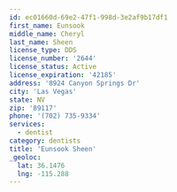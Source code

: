 ```yaml
---
id: ec01660d-69e2-47f1-998d-3e2af9b17df1
first_name: Eunsook
middle_name: Cheryl
last_name: Sheen
license_type: DDS
license_number: '2644'
license_status: Active
license_expiration: '42185'
address: '8924 Canyon Springs Dr'
city: 'Las Vegas'
state: NV
zip: '89117'
phone: '(702) 735-9334'
services:
  - dentist
category: dentists
title: 'Eunsook Sheen'
_geoloc:
  lat: 36.1476
  lng: -115.288
---
```

